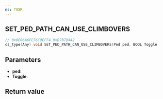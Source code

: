 ```yaml
---
ns: TASK
---
```

## SET_PED_PATH_CAN_USE_CLIMBOVERS

```c
// 0x8E06A6FE76C9EFF4 0xB7B7D442
cs_type(Any) void SET_PED_PATH_CAN_USE_CLIMBOVERS(Ped ped, BOOL Toggle);
```

## Parameters
* **ped**: 
* **Toggle**: 

## Return value
